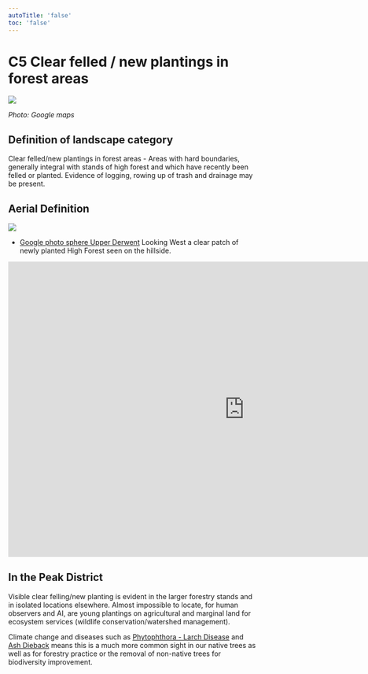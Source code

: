 ```yaml
---
autoTitle: 'false'
toc: 'false'
---
```


# C5 Clear felled / new plantings in forest areas

![](https://report-publishing/media/interpretation-key/c5.png)

_Photo: Google maps_

## Definition of landscape category

Clear felled/new plantings in forest areas - Areas with hard boundaries, generally integral with stands of high forest and which have recently been felled or planted. Evidence of logging, rowing up of trash and drainage may be present.

## Aerial Definition

![](https://report-publishing/media/interpretation-key/fig_7.png)

*   [Google photo sphere Upper Derwent](https://goo.gl/maps/k7x5UGnMhxnboyw38) Looking West a clear patch of newly planted High Forest seen on the hillside.

<iframe style="border: 0;" src="https://www.google.com/maps/embed?pb=!4v1683133442160!6m8!1m7!1sCAoSLEFGMVFpcE1lZU1qZ0JqbjJnTVZ4RXcxYzNfMVJ5VWNwSjI3TmdWRElHaHYw!2m2!1d53.3920439!2d-1.7240133!3f270.18!4f-18.489999999999995!5f0.47053145945250824" width="960" height="600" allowfullscreen="allowfullscreen" loading="lazy"></iframe>

## In the Peak District

Visible clear felling/new planting is evident in the larger forestry stands and in isolated locations elsewhere. Almost impossible to locate, for human observers and AI, are young plantings on agricultural and marginal land for ecosystem services (wildlife conservation/watershed management).

Climate change and diseases such as [Phytophthora - Larch Disease](https://www.peakdistrict.gov.uk/visiting/frequently-asked-questions/tree-felling-in-the-goyt-valleyphytophera) and [Ash Dieback](https://www.nationaltrust.org.uk/ilam-park-dovedale-and-the-white-peak/features/tackling-ash-dieback-in-dovedale) means this is a much more common sight in our native trees as well as for forestry practice or the removal of non-native trees for biodiversity improvement.